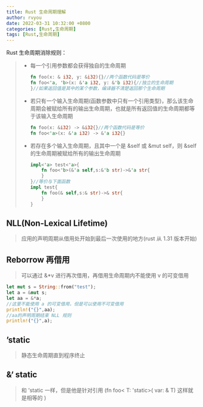 ```yaml
---
title: Rust 生命周期理解
author: rvyou
date: 2022-03-31 10:32:00 +0800
categories: [Rust,生命周期]
tags: [Rust,生命周期]
---
```


Rust 生命周期消除规则：

> - 每一个引用参数都会获得独自的生命周期 
>   
>   ```rust
>   fn foo(x: & i32, y: &i32){}//两个函数代码是等价
>   fn foo<'a, 'b>(x: &'a i32, y: &'b i32){//独立的生命周期
>   }//如果返回值是其中的某个参数，编译器不清楚返回那个生命周期
>   ```
> 
> - 若只有一个输入生命周期(函数参数中只有一个引用类型)，那么该生命周期会被赋给所有的输出生命周期，也就是所有返回值的生命周期都等于该输入生命周期
>   
>   ```rust
>   fn foo(x: &i32) -> &i32{}//两个函数代码是等价
>   fn foo<'a>(x: &'a i32) -> &'a i32{}
>   ```
> 
> - 若存在多个输入生命周期，且其中一个是 &self 或 &mut self，则 &self 的生命周期被赋给所有的输出生命周期
>   
>   ```rust
>   impl<'a> test<'a>{
>       fn foo<'b>(&'a self,s:&'b str)->&'a str{
>       }
>   }//等价与下面函数
>   impl test{
>       fn foo(& self,s:& str)->& str{
>       }
>   }
>   ```

## NLL(Non-Lexical Lifetime)

> 应用的声明周期从借用处开始到最后一次使用的地方(rust 从 1.31 版本开始)

## Reborrow 再借用

> 可以通过 &*v 进行再次借用，再借用生命周期内不能使用 v 的可变借用

```rust
let mut s = String::from("test");
let a = &mut s;
let aa = &*a;
//这里不能使用 a 的可变借用，但是可以使用不可变借用
println!("{}",aa);
//aa的声明周期结束 NLL 规则
println!("{}",a);
```

## ’static

> 静态生命周期直到程序终止

## &‘ static

> 和 ’static 一样，但是他是针对引用 (fn foo< T: 'static>( var: & T) 这样就是相等的 )
